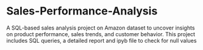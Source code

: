 # Sales-Performance-Analysis
A SQL-based sales analysis project on Amazon dataset to uncover insights on product performance, sales trends, and customer behavior. This project includes SQL queries, a detailed report and ipyb file to check for null values 
